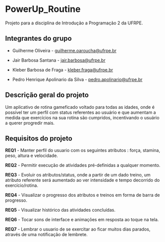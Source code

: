 # PowerUp_Routine
Projeto para a disciplina de Introdução a Programação 2 da UFRPE.


## Integrantes do grupo
* Guilherme Oliveira - guilherme.oaroucha@ufrpe.br

* Jair Barbosa Santana - jair.barbosa@ufrpe.br

* Kleber Barbosa de Fraga - kleber.fraga@ufrpe.br

* Pedro Henrique Apolinario da Silva - pedro.apolinario@ufrpe.br

## Descrição  geral do projeto
  Um aplicativo de rotina gameficado voltado para todas as idades, onde é possível ter um perfil com status referentes ao usuário e que aumentam a medida que exercícios na sua rotina são cumpridos, incentivando o usuário a querer progredir mais.


## Requisitos do projeto
**REQ1** - Manter perfil do usuario com os seguintes atributos : força, stamina, peso, altura e velocidade.

**REQ2** - Permitir execução de atividades pré-definidas a qualquer momento.

**REQ3** - Evoluir os atributos/status, onde a partir de um dado treino, um atributo referente será aumentado ao ver intensidade e tempo decorrido do exercício/rotina.

**REQ4** - Visualizar o progresso dos atributos e treinos em forma de barra de progresso.

**REQ5** - Visualizar histórico das atividades concluídas.

**REQ6** - Tocar sons de interface e animações em resposta ao toque na tela.

**REQ7** - Lembrar o usuario de se exercitar ao ficar muitos dias parados, através de uma notificação de lembrete.
 

